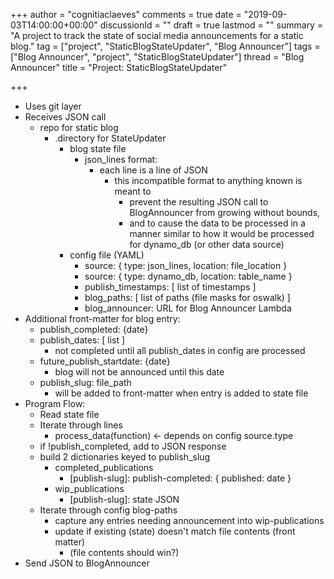 +++
author = "cognitiaclaeves"
comments = true
date = "2019-09-03T14:00:00+00:00"
discussionId = ""
draft = true
lastmod = ""
summary = "A project to track the state of social media announcements for a static blog."
tag = ["project", "StaticBlogStateUpdater", "Blog Announcer"]
tags = ["Blog Announcer", "project", "StaticBlogStateUpdater"]
thread = "Blog Announcer"
title = "Project: StaticBlogStateUpdater"

+++
* Uses git layer
* Receives JSON call
  * repo for static blog
    * .directory for StateUpdater
      * blog state file
        * json_lines format:
          * each line is a line of JSON
            * this incompatible format to anything known is meant to
              * prevent the resulting JSON call to BlogAnnouncer from growing without bounds,
              * and to cause the data to be processed in a manner similar to how it would be processed for dynamo_db (or other data source)
      * config file (YAML)
        * source: { type: json_lines, location: file_location }
        * source: { type: dynamo_db, location: table_name }
        * publish_timestamps: \[ list of timestamps \]
        * blog_paths: \[ list of paths (file masks for oswalk) \]
        * blog_announcer: URL for Blog Announcer Lambda
* Additional front-matter for blog entry:
  * publish_completed: {date}
  * publish_dates: \[ list \]
    * not completed until all publish_dates in config are processed
  * future_publish_startdate: {date}
    * blog will not be announced until this date
  * publish_slug: file_path
    * will be added to front-matter when entry is added to state file
* Program Flow:
  * Read state file
  * Iterate through lines
    * process_data(function) <- depends on config source.type
  * if !publish_completed, add to JSON response
  * build 2 dictionaries keyed to publish_slug
    * completed_publications
      * \[publish-slug\]: publish-completed: { published: date }
    * wip_publications
      * \[publish-slug\]: state JSON
  * Iterate through config blog-paths
    * capture any entries needing announcement into wip-publications
    * update if existing (state) doesn't match file contents (front matter)
      * (file contents should win?)
* Send JSON to BlogAnnouncer